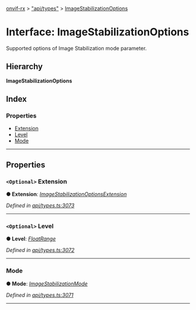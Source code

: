 [onvif-rx](../README.md) > ["api/types"](../modules/_api_types_.md) > [ImageStabilizationOptions](../interfaces/_api_types_.imagestabilizationoptions.md)

# Interface: ImageStabilizationOptions

Supported options of Image Stabilization mode parameter.

## Hierarchy

**ImageStabilizationOptions**

## Index

### Properties

* [Extension](_api_types_.imagestabilizationoptions.md#extension)
* [Level](_api_types_.imagestabilizationoptions.md#level)
* [Mode](_api_types_.imagestabilizationoptions.md#mode)

---

## Properties

<a id="extension"></a>

### `<Optional>` Extension

**● Extension**: *[ImageStabilizationOptionsExtension](_api_types_.imagestabilizationoptionsextension.md)*

*Defined in [api/types.ts:3073](https://github.com/patrickmichalina/onvif-rx/blob/f117e44/src/api/types.ts#L3073)*

___
<a id="level"></a>

### `<Optional>` Level

**● Level**: *[FloatRange](_api_types_.floatrange.md)*

*Defined in [api/types.ts:3072](https://github.com/patrickmichalina/onvif-rx/blob/f117e44/src/api/types.ts#L3072)*

___
<a id="mode"></a>

###  Mode

**● Mode**: *[ImageStabilizationMode](../enums/_api_types_.imagestabilizationmode.md)*

*Defined in [api/types.ts:3071](https://github.com/patrickmichalina/onvif-rx/blob/f117e44/src/api/types.ts#L3071)*

___

